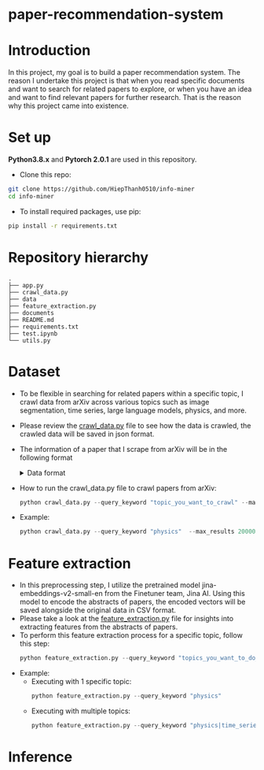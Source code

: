 # paper-recommendation-system

# Introduction 
In this project, my goal is to build a paper recommendation system. The reason I undertake this project is that when you read specific documents and want to search for related papers to explore, or when you have an idea and want to find relevant papers for further research. That is the reason why this project came into existence.

# Set up
__Python3.8.x__ and __Pytorch 2.0.1__ are used in this repository.

+ Clone this repo:
```bash
git clone https://github.com/HiepThanh0510/info-miner
cd info-miner
```
+ To install required packages, use pip:
```bash
pip install -r requirements.txt
```
# Repository hierarchy

```
.
├── app.py
├── crawl_data.py
├── data
├── feature_extraction.py
├── documents
├── README.md
├── requirements.txt
├── test.ipynb
└── utils.py
```

# Dataset 
+ To be flexible in searching for related papers within a specific topic, I crawl data from arXiv across various topics such as image segmentation, time series, large language models, physics, and more.
+ Please review the [crawl_data.py](crawl_data.py) file to see how the data is crawled, the crawled data will be saved in json format.
+ The information of a paper that I scrape from arXiv will be in the following format
    <details>
        <summary>Data format</summary>

    ```json
        {
            "titles": "Series2Vec: Similarity-based Self-supervised Representation Learning for Time Series Classification",
            "summaries": """We argue that time series analysis is fundamentally different in nature to
            either vision or natural language processing with respect to the forms of
            meaningful self-supervised learning tasks that can be defined. Motivated by
            this insight, we introduce a novel approach called \textit{Series2Vec} for
            self-supervised representation learning. Unlike other self-supervised methods
            in time series, which carry the risk of positive sample variants being less
            similar to the anchor sample than series in the negative set, Series2Vec is
            trained to predict the similarity between two series in both temporal and
            spectral domains through a self-supervised task. Series2Vec relies primarily on
            the consistency of the unsupervised similarity step, rather than the intrinsic
            quality of the similarity measurement, without the need for hand-crafted data
            augmentation. To further enforce the network to learn similar representations
            for similar time series, we propose a novel approach that applies
            order-invariant attention to each representation within the batch during
            training. Our evaluation of Series2Vec on nine large real-world datasets, along
            with the UCR/UEA archive, shows enhanced performance compared to current
            state-of-the-art self-supervised techniques for time series. Additionally, our
            extensive experiments show that Series2Vec performs comparably with fully
            supervised training and offers high efficiency in datasets with limited-labeled
            data. Finally, we show that the fusion of Series2Vec with other representation
            learning models leads to enhanced performance for time series classification.
            Code and models are open-source at \url{https://github.com/Navidfoumani/Series2Vec.}""",
            "terms": "['cs.LG']"
        }
    ```
    </details>
+ How to run the crawl_data.py file to crawl papers from arXiv: 
    ```python
    python crawl_data.py --query_keyword "topic_you_want_to_crawl" --max_results 20000
   
    ```
+ Example: 
    ```python
    python crawl_data.py --query_keyword "physics"  --max_results 20000
    ```

# Feature extraction 
+ In this preprocessing step, I utilize the pretrained model jina-embeddings-v2-small-en from the Finetuner team, Jina AI. Using this model to encode the abstracts of papers, the encoded vectors will be saved alongside the original data in CSV format.
+ Please take a look at the [feature_extraction.py](feature_extraction.py) file for insights into extracting features from the abstracts of papers. 
+ To perform this feature extraction process for a specific topic, follow this step:
    ```python
    python feature_extraction.py --query_keyword "topics_you_want_to_do_feature_extraction"
    ```
+ Example: 
    + Executing with 1 specific topic:
        ```python
        python feature_extraction.py --query_keyword "physics"
        ```
    + Executing with multiple topics: 
        ```python
        python feature_extraction.py --query_keyword "physics|time_series|transformers"
        ```

# Inference
